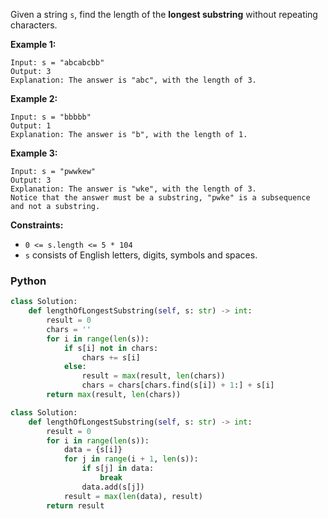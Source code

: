 Given a string  `s`, find the length of the  **longest substring**  without repeating characters.

**Example 1:**
```
Input: s = "abcabcbb"
Output: 3
Explanation: The answer is "abc", with the length of 3.
```

**Example 2:**
```
Input: s = "bbbbb"
Output: 1
Explanation: The answer is "b", with the length of 1.
```

**Example 3:**
```
Input: s = "pwwkew"
Output: 3
Explanation: The answer is "wke", with the length of 3.
Notice that the answer must be a substring, "pwke" is a subsequence and not a substring.
```

**Constraints:**

- `0 <= s.length <= 5 * 104`
- `s`  consists of English letters, digits, symbols and spaces.


### Python
```python
class Solution:
    def lengthOfLongestSubstring(self, s: str) -> int:
        result = 0
        chars = ''
        for i in range(len(s)):
            if s[i] not in chars:
                chars += s[i]
            else:
                result = max(result, len(chars))
                chars = chars[chars.find(s[i]) + 1:] + s[i]
        return max(result, len(chars))
```

```python
class Solution:
    def lengthOfLongestSubstring(self, s: str) -> int:
        result = 0
        for i in range(len(s)):
            data = {s[i]}
            for j in range(i + 1, len(s)):
                if s[j] in data:
                    break
                data.add(s[j])
            result = max(len(data), result)
        return result     
```